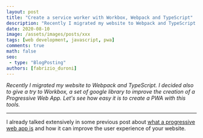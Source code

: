 ```yaml
---
layout: post
title: "Create a service worker with Workbox, Webpack and TypeScript"
description: "Recently I migrated my website to Webpack and TypeScript. I decided also to give a try to Workbox, a set of google library to improve the creation of a Progressive Web App. Let's see how easy it is to create a PWA with this tools."
date: 2020-08-10
image: /assets/images/posts/xxx
tags: [web development, javascript, pwa]
comments: true
math: false
seo:
 - type: "BlogPosting"
authors: [fabrizio_duroni] 
---
```


*Recently I migrated my website to Webpack and TypeScript. I decided also to give a try to Workbox, a set of google library to improve the creation of a Progressive Web App. Let's see how easy it is to create a PWA with this tools.*

---

I already talked extensively in some previous post about [what a progressive web app is](https://www.fabrizioduroni.it/2019/03/03/github-pages-progressive-web-app.html "pwa") and how it can improve the user experience of your website.
